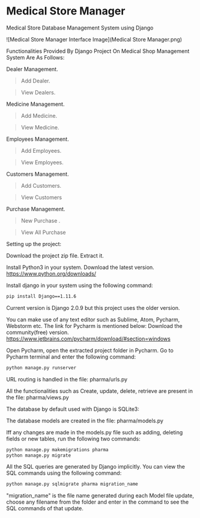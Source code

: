 # Medical Store Manager
Medical Store Database Management System using Django

![Medical Store Manager Interface Image](Medical Store Manager.png)

Functionalities Provided By Django Project On Medical Shop Management System Are As Follows:

Dealer Management.

>Add Dealer.

>View Dealers.

Medicine  Management.

>Add Medicine.

>View Medicine.

Employees Management.

>Add Employees.

>View Employees.

Customers Management.

>Add Customers.

>View Customers

Purchase  Management.

>New Purchase .

>View All Purchase

Setting up the project:

Download the project zip file. Extract it.

Install Python3 in your system.
Download the latest version.
https://www.python.org/downloads/

Install django in your system using the following command:

```sh
pip install Django==1.11.6
```

Current version is Django 2.0.9 but this project uses the older version.

You can make use of any text editor such as Sublime, Atom, Pycharm, Webstorm etc. The link for Pycharm is mentioned below: 
Download the community(free) version.
https://www.jetbrains.com/pycharm/download/#section=windows

Open Pycharm, open the extracted project folder in Pycharm.
Go to Pycharm terminal and enter the following command:
 ```sh
 python manage.py runserver
```
URL routing is handled in the file: pharma/urls.py

All the functionalities such as Create, update, delete, retrieve are present in the file: pharma/views.py

The database by default used with Django is SQLite3:

The database models are created in the file: pharma/models.py

Iff any changes are made in the models.py file such as adding, deleting fields or new tables, run the following two commands:

```sh
python manage.py makemigrations pharma
python manage.py migrate
```

All the SQL queries are generated by Django implicitly. You can view the SQL commands using the following command:

```sh
python manage.py sqlmigrate pharma migration_name
```
"migration_name" is the file name generated during each Model file update, choose any filename from the folder and enter in the command to see the SQL commands of that update.



